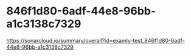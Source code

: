 # 846f1d80-6adf-44e8-96bb-a1c3138c7329
https://sonarcloud.io/summary/overall?id=examly-test_846f1d80-6adf-44e8-96bb-a1c3138c7329
